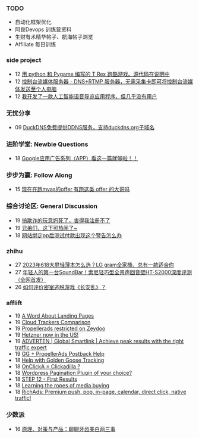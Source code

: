 ### TODO
-  自动化框架优化
-  阿良Devops 训练营资料
-  生财有术精华帖子、航海帖子浏览
-  Affiliate 每日训练

### side project
<!-- sideproject:START -->
-  12 [用 python 和 Pygame 编写的 T Rex 跑酷游戏。源代码在说明中](https://www.youtube.com/watch?v=pZySIXSelCA)
-  12 [控制台流媒体服务器 - DNS+RTMP 服务器，无需采集卡即可将控制台流媒体发送至个人电脑](https://github.com/Aioros/console-streaming-server)
-  12 [我开发了一款人工智能语音导览应用程序，但几乎没有用户](https://www.reddit.com/r/SideProject/comments/18gpp0e/ive_built_an_ai_audio_tour_app_but_have_almost_no/)<!-- sideproject:END -->


### 无忧分享
<!-- ruyo:START -->
-  09 [DuckDNS免费提供DDNS服务，支持duckdns.org子域名](https://51.ruyo.net/18593.html)<!-- ruyo:END -->

### 进阶学堂: Newbie Questions
<!-- advertcn1:START -->
-  18 [Google应用广告系列（APP）看这一篇就够啦！！](https://www.advertcn.com/thread-113715-1-1.html)<!-- advertcn1:END -->

### 步步为赢: Follow Along
<!-- advertcn2:START -->
-  15 [现在在跑mvas的offer,有跑这类 offer 的大哥吗](https://www.advertcn.com/thread-113665-1-1.html)<!-- advertcn2:END -->

### 综合讨论区: General Discussion
<!-- advertcn3:START -->
-  19 [搞欺诈的玩意妈死了，害得我注册不了](https://www.advertcn.com/thread-113724-1-1.html)
-  19 [兄弟们，这下可热闹了~](https://www.advertcn.com/thread-113720-1-1.html)
-  18 [网站绑定pp后测试付款出现这个警告怎么办](https://www.advertcn.com/thread-113716-1-1.html)<!-- advertcn3:END -->


### zhihu
<!-- zhihu:START -->
-  27 [2023年618大屏轻薄本怎么选？LG gram全家桶，总有一款适合你](http://zhuanlan.zhihu.com/p/632641888?utm_campaign=rss&utm_medium=rss&utm_source=rss&utm_content=title)
-  27 [年轻人的第一台SoundBar！索尼轻巧型全景声回音壁HT-S2000深度评测（全网首发）](http://zhuanlan.zhihu.com/p/630990296?utm_campaign=rss&utm_medium=rss&utm_source=rss&utm_content=title)
-  26 [如何评价密室逃脱游戏《长安乱》？](http://www.zhihu.com/question/563950552/answer/3045961312?utm_campaign=rss&utm_medium=rss&utm_source=rss&utm_content=title)<!-- zhihu:END -->

### afflift
<!-- afflift:START -->
-  19 [A Word About Landing Pages](https://afflift.com/f/threads/a-word-about-landing-pages.6908/)
-  19 [Cloud Trackers Comparison](https://afflift.com/f/threads/cloud-trackers-comparison.10165/)
-  19 [Propellerads restricted on Zeydoo](https://afflift.com/f/threads/propellerads-restricted-on-zeydoo.12482/)
-  19 [Hetzner now in the US!](https://afflift.com/f/threads/hetzner-now-in-the-us.7794/)
-  19 [ADVERTEN | Global Smartlink | Achieve peak results with the right traffic expert](https://afflift.com/f/threads/adverten-global-smartlink-achieve-peak-results-with-the-right-traffic-expert.7526/)
-  19 [GG + PropellerAds Postback Help](https://afflift.com/f/threads/gg-propellerads-postback-help.12473/)
-  18 [Help with Golden Goose Tracking](https://afflift.com/f/threads/help-with-golden-goose-tracking.12461/)
-  18 [OnClickA = Clickadilla ?](https://afflift.com/f/threads/onclicka-clickadilla.12408/)
-  18 [Wordpress Pagination Plugin of your choice?](https://afflift.com/f/threads/wordpress-pagination-plugin-of-your-choice.12481/)
-  18 [STEP 12 - First Results](https://afflift.com/f/threads/step-12-first-results.12323/)
-  18 [Learning the ropes of media buying](https://afflift.com/f/threads/learning-the-ropes-of-media-buying.12455/)
-  18 [RichAds: Premium push, pop, in-page, calendar, direct click, native traffic!](https://afflift.com/f/threads/richads-premium-push-pop-in-page-calendar-direct-click-native-traffic.991/)<!-- afflift:END -->

### 少数派
<!-- sspai:START -->
-  16 [原理、对策与产品：聊聊牙齿美白两三事](https://sspai.com/prime/story/teeth-whitening)<!-- sspai:END -->
